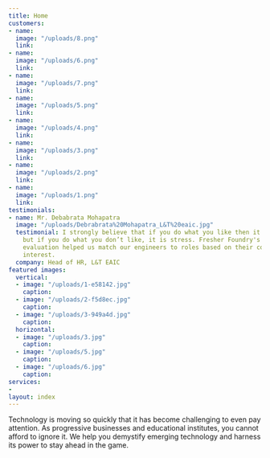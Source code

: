 ```yaml
---
title: Home
customers:
- name: 
  image: "/uploads/8.png"
  link: 
- name: 
  image: "/uploads/6.png"
  link: 
- name: 
  image: "/uploads/7.png"
  link: 
- name: 
  image: "/uploads/5.png"
  link: 
- name: 
  image: "/uploads/4.png"
  link: 
- name: 
  image: "/uploads/3.png"
  link: 
- name: 
  image: "/uploads/2.png"
  link: 
- name: 
  image: "/uploads/1.png"
  link: 
testimonials:
- name: Mr. Debabrata Mohapatra
  image: "/uploads/Debrabrata%20Mohapatra_L&T%20eaic.jpg"
  testimonial: I strongly believe that if you do what you like then it is passion
    but if you do what you don’t like, it is stress. Fresher Foundry's experiential
    evaluation helped us match our engineers to roles based on their competency and
    interest.
  company: Head of HR, L&T EAIC
featured images:
  vertical:
  - image: "/uploads/1-e58142.jpg"
    caption: 
  - image: "/uploads/2-f5d8ec.jpg"
    caption: 
  - image: "/uploads/3-949a4d.jpg"
    caption: 
  horizontal:
  - image: "/uploads/3.jpg"
    caption: 
  - image: "/uploads/5.jpg"
    caption: 
  - image: "/uploads/6.jpg"
    caption: 
services:
- 
layout: index
---
```


Technology is moving so quickly that it has become challenging to even pay attention. As progressive businesses and educational institutes, you cannot afford to ignore it. We help you demystify emerging technology and harness its power to stay ahead in the game.